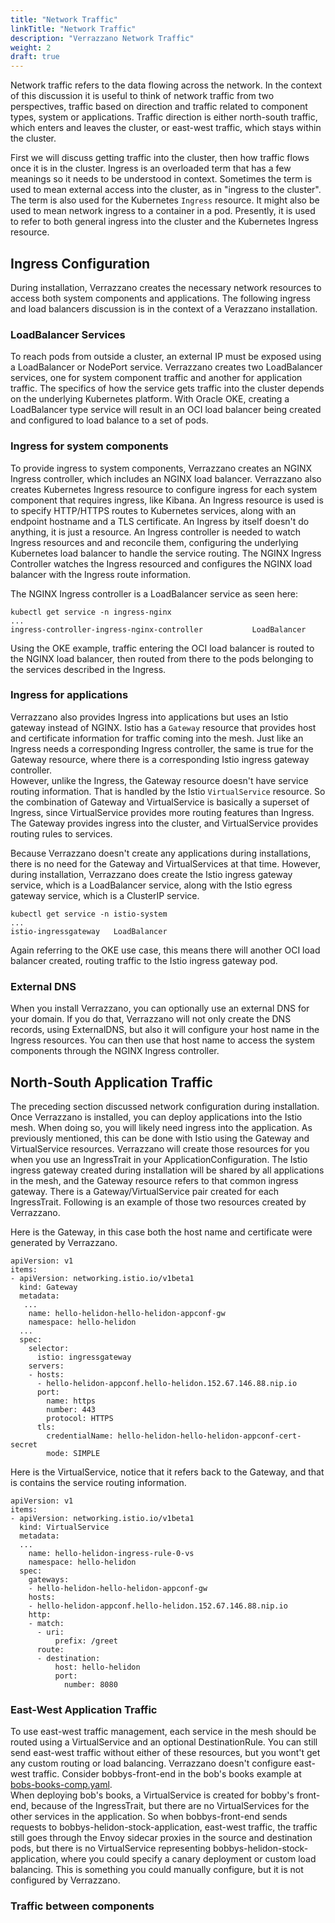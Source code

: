 ```yaml
---
title: "Network Traffic"
linkTitle: "Network Traffic"
description: "Verrazzano Network Traffic"
weight: 2
draft: true
---
```


Network traffic refers to the data flowing across the network.  In the context of this
discussion it is useful to think of network traffic from two perspectives, traffic 
based on direction and traffic related to component types, system or applications. 
Traffic direction is either north-south traffic, which enters and leaves the cluster, 
or east-west traffic, which stays within the cluster. 

First we will discuss getting traffic into the cluster, then how traffic flows once
it is in the cluster. Ingress is an overloaded term that has a few meanings so it needs
to be understood in context.  Sometimes the term is used to mean external access into the 
cluster, as in "ingress to the cluster".  The term is also used for the Kubernetes 
`Ingress` resource. It might also be used to mean network ingress to a container in a pod. 
Presently, it is used to refer to both general ingress into the cluster and the Kubernetes 
Ingress resource.

## Ingress Configuration
During installation, Verrazzano creates the necessary network resources to access both
system components and applications.  The following ingress and load balancers discussion
is in the context of a Verazzano installation.

### LoadBalancer Services
To reach pods from outside a cluster, an external IP must be exposed using a LoadBalancer or NodePort 
service.  Verrazzano creates two LoadBalancer services, one for system component traffic
and another for application traffic. The specifics of how the service gets traffic into the cluster 
depends on the underlying Kubernetes platform.  With Oracle OKE, creating a LoadBalancer type service will
result in an OCI load balancer being created and configured to load balance to a set of pods.

### Ingress for system components
To provide ingress to system components, Verrazzano creates an NGINX Ingress controller, 
which includes an NGINX load balancer.  Verrazzano also creates Kubernetes 
Ingress resource to configure ingress for each system component that requires ingress, like Kibana.
An Ingress resource is used is to specify HTTP/HTTPS routes to Kubernetes services, along 
with an endpoint hostname and a TLS certificate. An Ingress by itself doesn't do anything, 
it is just a resource. An Ingress controller is needed to watch Ingress resources and and 
reconcile them, configuring the underlying Kubernetes load balancer to handle the service 
routing. The NGINX Ingress Controller watches the Ingress resourced and configures
the NGINX load balancer with the Ingress route information.

The NGINX Ingress controller is a LoadBalancer service as seen here:
```
kubectl get service -n ingress-nginx
...
ingress-controller-ingress-nginx-controller           LoadBalancer 
```

Using the OKE example, traffic entering the OCI load balancer is routed to the NGINX load 
balancer, then routed from there to the pods belonging to the services described in the Ingress. 

### Ingress for applications
Verrazzano also provides Ingress into applications but uses an Istio gateway instead of NGINX.
Istio has a `Gateway` resource that provides host and certificate information for traffic coming 
into the mesh. Just like an Ingress needs a corresponding Ingress controller, the same is true 
for the Gateway resource, where there is a corresponding Istio ingress gateway controller.  
However, unlike the Ingress, the Gateway resource doesn't have service routing information.  That is 
handled by the Istio `VirtualService` resource.  So the combination of Gateway and VirtualService is 
basically a superset of Ingress, since VirtualService provides more routing features than Ingress.  
The Gateway provides ingress into the cluster, and VirtualService provides routing rules to services.  

Because Verrazzano doesn't create any applications during installations, there is no need for 
the Gateway and VirtualServices at that time.  However, during installation, Verrazzano does 
create the Istio ingress gateway service, which is a LoadBalancer service, along with the 
Istio egress gateway service, which is a ClusterIP service.  
```
kubectl get service -n istio-system
...
istio-ingressgateway   LoadBalancer 
```
Again referring to the OKE use case, this means there will another OCI load balancer created, 
routing traffic to the Istio ingress gateway pod.

### External DNS
When you install Verrazzano, you can optionally use an external DNS for your domain.  If you do that,
Verrazzano will not only create the DNS records, using ExternalDNS, but also it will configure your host
name in the Ingress resources. You can then use that host name to access the system components through the 
NGINX Ingress controller.

## North-South Application Traffic
The preceding section discussed network configuration during installation.  Once Verrazzano
is installed, you can deploy applications into the Istio mesh.  When doing so, you will
likely need ingress into the application.  As previously mentioned, this can be done with
Istio using the Gateway and VirtualService resources.  Verrazzano will create those resources
for you when you use an IngressTrait in your ApplicationConfiguration.  The Istio
ingress gateway created during installation will be shared by all applications in the mesh,
and the Gateway resource refers to that common ingress gateway.  There is a Gateway/VirtualService
pair created for each IngressTrait. Following is an example of those two resources created by
Verrazzano.

Here is the Gateway, in this case both the host name and certificate were generated
by Verrazzano.
```
apiVersion: v1
items:
- apiVersion: networking.istio.io/v1beta1
  kind: Gateway
  metadata:
   ...
    name: hello-helidon-hello-helidon-appconf-gw
    namespace: hello-helidon
  ...
  spec:
    selector:
      istio: ingressgateway
    servers:
    - hosts:
      - hello-helidon-appconf.hello-helidon.152.67.146.88.nip.io
      port:
        name: https
        number: 443
        protocol: HTTPS
      tls:
        credentialName: hello-helidon-hello-helidon-appconf-cert-secret
        mode: SIMPLE
```

Here is the VirtualService, notice that it refers back to the Gateway, and
that is contains the service routing information.
```
apiVersion: v1
items:
- apiVersion: networking.istio.io/v1beta1
  kind: VirtualService
  metadata:
  ...
    name: hello-helidon-ingress-rule-0-vs
    namespace: hello-helidon
  spec:
    gateways:
    - hello-helidon-hello-helidon-appconf-gw
    hosts:
    - hello-helidon-appconf.hello-helidon.152.67.146.88.nip.io
    http:
    - match:
      - uri:
          prefix: /greet
      route:
      - destination:
          host: hello-helidon
          port:
            number: 8080
```

### East-West Application Traffic
To use east-west traffic management, each service in the mesh should be routed using a VirtualService and an optional 
DestinationRule.  You can still send east-west traffic without either of these resources, but you wont't get any custom 
routing or load balancing.  Verrazzano doesn't configure east-west traffic.  Consider bobbys-front-end in the bob's books example at
[bobs-books-comp.yaml](https://github.com/verrazzano/verrazzano/blob/master/examples/bobs-books/bobs-books-comp.yaml).  
When deploying bob's books, a VirtualService is created for bobby's front-end, because of the IngressTrait, but there are 
no VirtualServices for the other services in the application.  So when bobbys-front-end sends requests to 
bobbys-helidon-stock-application, east-west traffic, the traffic still goes through the Envoy sidecar proxies in 
the source and destination pods, but there is no VirtualService representing bobbys-helidon-stock-application, 
where you could specify a canary deployment or custom load balancing.  This is something you could manually configure, 
but it is not configured by Verrazzano.

### Traffic between components
